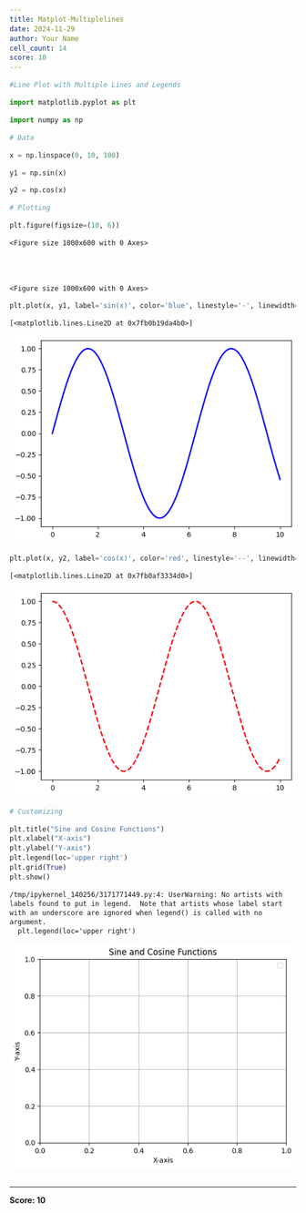 ```yaml
---
title: Matplot-Multiplelines
date: 2024-11-29
author: Your Name
cell_count: 14
score: 10
---
```


```python
#Line Plot with Multiple Lines and Legends
```


```python
import matplotlib.pyplot as plt
```


```python
import numpy as np
```


```python
# Data
```


```python
x = np.linspace(0, 10, 100)
```


```python
y1 = np.sin(x)
```


```python
y2 = np.cos(x)
```


```python
# Plotting
```


```python
plt.figure(figsize=(10, 6))
```




    <Figure size 1000x600 with 0 Axes>




    <Figure size 1000x600 with 0 Axes>



```python
plt.plot(x, y1, label='sin(x)', color='blue', linestyle='-', linewidth=2)
```




    [<matplotlib.lines.Line2D at 0x7fb0b19da4b0>]




    
![png](matplot-multiplelines_files/matplot-multiplelines_9_1.png)
    



```python
plt.plot(x, y2, label='cos(x)', color='red', linestyle='--', linewidth=2)
```




    [<matplotlib.lines.Line2D at 0x7fb0af3334d0>]




    
![png](matplot-multiplelines_files/matplot-multiplelines_10_1.png)
    



```python
# Customizing
```


```python
plt.title("Sine and Cosine Functions")
plt.xlabel("X-axis")
plt.ylabel("Y-axis")
plt.legend(loc='upper right')
plt.grid(True)
plt.show()
```

    /tmp/ipykernel_140256/3171771449.py:4: UserWarning: No artists with labels found to put in legend.  Note that artists whose label start with an underscore are ignored when legend() is called with no argument.
      plt.legend(loc='upper right')



    
![png](matplot-multiplelines_files/matplot-multiplelines_12_1.png)
    



```python

```


---
**Score: 10**

